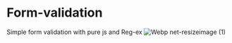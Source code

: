 # Form-validation
Simple form validation with pure js and Reg-ex
![Webp net-resizeimage (1)](https://user-images.githubusercontent.com/39567999/130510432-3cdb4a96-4710-477c-bf1d-ddbc33968061.jpg)
